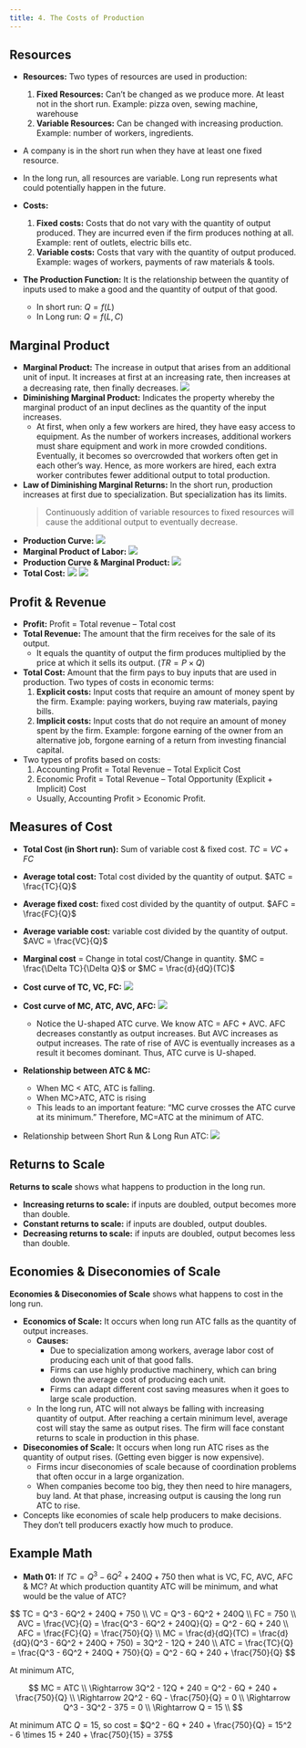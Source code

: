 ```yaml
---
title: 4. The Costs of Production
---
```


## Resources

- **Resources:** Two types of resources are used in production:
  1.  **Fixed Resources:** Can’t be changed as we produce more. At least not in the short run. Example: pizza oven, sewing machine, warehouse
  2.  **Variable Resources:** Can be changed with increasing production. Example: number of workers, ingredients.
- A company is in the short run when they have at least
  one fixed resource.
- In the long run, all resources are variable. Long run
  represents what could potentially happen in the future.
- **Costs:**
  1. **Fixed costs:** Costs that do not vary with the quantity of output produced. They are incurred even if the firm produces nothing at all. Example: rent of outlets, electric bills etc.
  2. **Variable costs:** Costs that vary with the quantity of output produced. Example: wages of workers, payments of raw materials & tools.
- **The Production Function:** It is the relationship between the quantity of inputs used to make a good and the quantity of output of that good.

  - In short run: $Q = f(L)$
  - In Long run: $Q = f(L, C)$

## Marginal Product

- **Marginal Product:** The increase in output that arises from an additional unit of input. It increases at first at an increasing rate, then increases at a decreasing rate, then finally decreases.
  ![](./img/marginal-product-chart-example.png)
- **Diminishing Marginal Product:** Indicates the property whereby the marginal product of an input declines as the quantity of the input increases.
  - At first, when only a few workers are hired, they have easy access to equipment. As the number of workers increases, additional workers must share equipment and work in more crowded conditions. Eventually, it becomes so overcrowded that workers often get in each other’s way. Hence, as more workers are hired, each extra worker contributes fewer additional output to total production.
- **Law of Diminishing Marginal Returns:** In the short run, production increases at first due to specialization. But specialization has its limits.
  > Continuously addition of variable resources to fixed resources will cause the additional output to eventually decrease.
- **Production Curve:**
  ![](./img/production-curve.png)
- **Marginal Product of Labor:**
  ![](./img/marginal-product-of-labor.png)
- **Production Curve & Marginal Product:**
  ![](./img/production-curve-margin-product.png)
- **Total Cost:**
  ![](./img/total-cost-example.png)
  ![](./img/total-cost-curve.png)

## Profit & Revenue

- **Profit:** Profit = Total revenue – Total cost
- **Total Revenue:** The amount that the firm receives for the sale of its output.
  - It equals the quantity of output the firm produces multiplied by the price at which it sells its output. ($TR= P \times Q$)
- **Total Cost:** Amount that the firm pays to buy inputs that are used in production. Two types of costs in economic terms:
  1. **Explicit costs:** Input costs that require an amount of money spent by the firm. Example: paying workers, buying raw materials, paying bills.
  2. **Implicit costs:** Input costs that do not require an amount of money spent by the firm. Example: forgone earning of the owner from an alternative job, forgone earning of a return from investing financial capital.
- Two types of profits based on costs:
  1. Accounting Profit = Total Revenue – Total Explicit Cost
  2. Economic Profit = Total Revenue – Total Opportunity
     (Explicit + Implicit) Cost
  - Usually, Accounting Profit > Economic Profit.

## Measures of Cost

- **Total Cost (in Short run):** Sum of variable cost & fixed cost. $TC =VC+FC$
- **Average total cost:** Total cost divided by the quantity of output. $ATC = \frac{TC}{Q}$
- **Average fixed cost:** fixed cost divided by the quantity of output. $AFC = \frac{FC}{Q}$
- **Average variable cost:** variable cost divided by the quantity of output. $AVC = \frac{VC}{Q}$
- **Marginal cost** = Change in total cost/Change in quantity. $MC = \frac{\Delta TC}{\Delta Q}$ or $MC = \frac{d}{dQ}(TC)$
- **Cost curve of TC, VC, FC:**
  ![](./img/cost-curve-tc-vc-fc.png)
- **Cost curve of MC, ATC, AVC, AFC:**
  ![](./img/cost-curve-mc-atc-avc-afc.png)
  - Notice the U-shaped ATC curve. We know ATC = AFC + AVC. AFC decreases constantly as output increases. But AVC increases as output increases. The rate of rise of AVC is eventually increases as a result it becomes dominant. Thus, ATC curve is U-shaped.
- **Relationship between ATC & MC:**

  - When MC < ATC, ATC is falling.
  - When MC>ATC, ATC is rising
  - This leads to an important feature: “MC curve crosses the ATC curve at its minimum.” Therefore, MC=ATC at the minimum of ATC.

- Relationship between Short Run & Long Run ATC:
  ![](./img/relationship-between-short-run-long-run-atc.png)

## Returns to Scale

**Returns to scale** shows what happens to production in the long run.

- **Increasing returns to scale:** if inputs are doubled, output
  becomes more than double.
- **Constant returns to scale:** if inputs are doubled, output
  doubles.
- **Decreasing returns to scale:** if inputs are doubled, output
  becomes less than double.

## Economies & Diseconomies of Scale

**Economies & Diseconomies of Scale** shows what happens to cost in the long run.

- **Economics of Scale:** It occurs when long run ATC falls as the quantity of output increases.
  - **Causes:**
    - Due to specialization among workers, average labor
      cost of producing each unit of that good falls.
    - Firms can use highly productive machinery, which can
      bring down the average cost of producing each unit.
    - Firms can adapt different cost saving measures when it
      goes to large scale production.
  - In the long run, ATC will not always be falling with increasing quantity of output. After reaching a certain minimum level, average cost will stay the same as output rises. The firm will face constant returns to scale in production in this phase.
- **Diseconomies of Scale:** It occurs when long run ATC rises as the quantity of output rises. (Getting even bigger is now expensive).
  - Firms incur diseconomies of scale because of
    coordination problems that often occur in a large
    organization.
  - When companies become too big, they then need to
    hire managers, buy land. At that phase, increasing
    output is causing the long run ATC to rise.
- Concepts like economies of scale help producers to make decisions. They don’t tell producers exactly how much to produce.

## Example Math

- **Math 01:** If $TC = Q^3 - 6Q^2 + 240Q + 750$ then what is VC, FC, AVC, AFC & MC? At which production quantity ATC will be minimum, and what would be the value of ATC?

$$
TC = Q^3 - 6Q^2 + 240Q + 750 \\
VC = Q^3 - 6Q^2 + 240Q \\
FC = 750 \\
AVC = \frac{VC}{Q} = \frac{Q^3 - 6Q^2 + 240Q}{Q} = Q^2 - 6Q + 240 \\
AFC = \frac{FC}{Q} = \frac{750}{Q} \\
MC = \frac{d}{dQ}(TC) = \frac{d}{dQ}(Q^3 - 6Q^2 + 240Q + 750) = 3Q^2 - 12Q + 240 \\
ATC = \frac{TC}{Q} = \frac{Q^3 - 6Q^2 + 240Q + 750}{Q} = Q^2 - 6Q + 240 + \frac{750}{Q}
$$

At minimum ATC,

$$
MC = ATC \\
\Rightarrow 3Q^2 - 12Q + 240 = Q^2 - 6Q + 240 + \frac{750}{Q} \\
\Rightarrow 2Q^2 - 6Q - \frac{750}{Q} = 0 \\
\Rightarrow Q^3 - 3Q^2 - 375 = 0 \\
\Rightarrow Q = 15 \\
$$

At minimum ATC $Q = 15$, so cost = $Q^2 - 6Q + 240 + \frac{750}{Q} = 15^2 - 6 \times 15 + 240 + \frac{750}{15} = 375$

$$
$$
